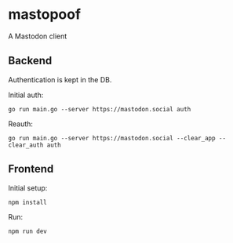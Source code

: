 # mastopoof
A Mastodon client


## Backend
Authentication is kept in the DB.

Initial auth:

```
go run main.go --server https://mastodon.social auth
```

Reauth:

```
go run main.go --server https://mastodon.social --clear_app --clear_auth auth
```

## Frontend

Initial setup:

```
npm install
```

Run:

```
npm run dev
```


